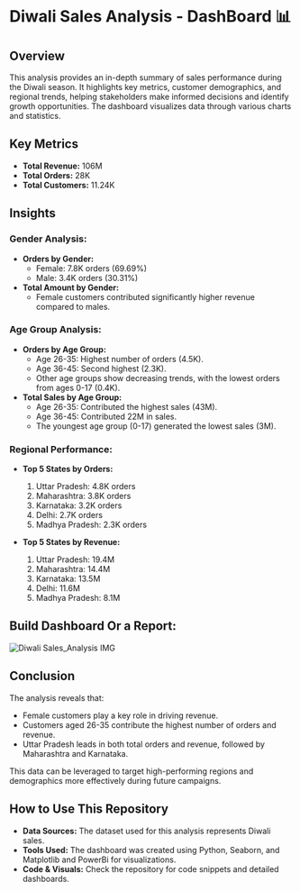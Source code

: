 # Diwali Sales Analysis - DashBoard 📊

## Overview
This analysis provides an in-depth summary of sales performance during the Diwali season. It highlights key metrics, customer demographics, and regional trends, helping stakeholders make informed decisions and identify growth opportunities. The dashboard visualizes data through various charts and statistics.

## Key Metrics
- **Total Revenue:** 106M
- **Total Orders:** 28K
- **Total Customers:** 11.24K

## Insights

### Gender Analysis:
- **Orders by Gender:**
  - Female: 7.8K orders (69.69%)
  - Male: 3.4K orders (30.31%)
- **Total Amount by Gender:**
  - Female customers contributed significantly higher revenue compared to males.

### Age Group Analysis:
- **Orders by Age Group:**
  - Age 26-35: Highest number of orders (4.5K).
  - Age 36-45: Second highest (2.3K).
  - Other age groups show decreasing trends, with the lowest orders from ages 0-17 (0.4K).
- **Total Sales by Age Group:**
  - Age 26-35: Contributed the highest sales (43M).
  - Age 36-45: Contributed 22M in sales.
  - The youngest age group (0-17) generated the lowest sales (3M).

### Regional Performance:
- **Top 5 States by Orders:**
  1. Uttar Pradesh: 4.8K orders
  2. Maharashtra: 3.8K orders
  3. Karnataka: 3.2K orders
  4. Delhi: 2.7K orders
  5. Madhya Pradesh: 2.3K orders

- **Top 5 States by Revenue:**
  1. Uttar Pradesh: 19.4M
  2. Maharashtra: 14.4M
  3. Karnataka: 13.5M
  4. Delhi: 11.6M
  5. Madhya Pradesh: 8.1M

##  Build Dashboard Or a Report:

![Diwali Sales_Analysis IMG](https://github.com/user-attachments/assets/b2ab6f2f-b94d-40a4-b790-be9e927773fa)


## Conclusion
The analysis reveals that:
- Female customers play a key role in driving revenue.
- Customers aged 26-35 contribute the highest number of orders and revenue.
- Uttar Pradesh leads in both total orders and revenue, followed by Maharashtra and Karnataka.

This data can be leveraged to target high-performing regions and demographics more effectively during future campaigns.

## How to Use This Repository
- **Data Sources:** The dataset used for this analysis represents Diwali sales.
- **Tools Used:** The dashboard was created using Python, Seaborn, and Matplotlib and PowerBi for visualizations.
- **Code & Visuals:** Check the repository for code snippets and detailed dashboards.



